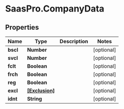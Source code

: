 # SaasPro.CompanyData

## Properties

Name | Type | Description | Notes
------------ | ------------- | ------------- | -------------
**bscl** | **Number** |  | [optional] 
**svcl** | **Number** |  | [optional] 
**fclt** | **Boolean** |  | [optional] 
**frch** | **Boolean** |  | [optional] 
**reg** | **Boolean** |  | [optional] 
**excl** | [**[Exclusion]**](Exclusion.md) |  | [optional] 
**idnt** | **String** |  | [optional] 


